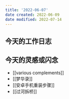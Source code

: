 ```yaml
---
title: '2022-06-07'
date created: 2022-06-09
date modified: 2022-07-14
---
```


## 今天的工作日志

## 今天的灵感或闪念

- [[various complements]]
- [[梦华录]]
- [[安卓手机重装步骤]]
- [[过河拆桥]]
